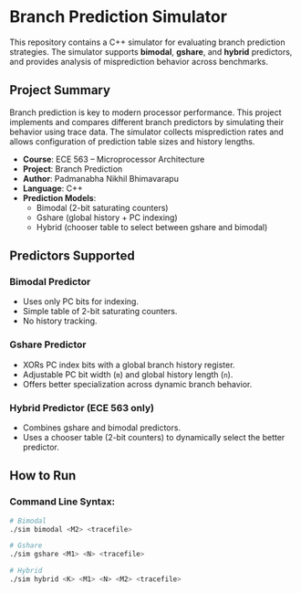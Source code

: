 # Branch Prediction Simulator

This repository contains a C++ simulator for evaluating branch prediction strategies. The simulator supports **bimodal**, **gshare**, and **hybrid** predictors, and provides analysis of misprediction behavior across benchmarks.

## Project Summary

Branch prediction is key to modern processor performance. This project implements and compares different branch predictors by simulating their behavior using trace data. The simulator collects misprediction rates and allows configuration of prediction table sizes and history lengths.

- **Course**: ECE 563 – Microprocessor Architecture
- **Project**: Branch Prediction 
- **Author**: Padmanabha Nikhil Bhimavarapu
- **Language**: C++
- **Prediction Models**:
  - Bimodal (2-bit saturating counters)
  - Gshare (global history + PC indexing)
  - Hybrid (chooser table to select between gshare and bimodal)

## Predictors Supported

### Bimodal Predictor
- Uses only PC bits for indexing.
- Simple table of 2-bit saturating counters.
- No history tracking.

### Gshare Predictor
- XORs PC index bits with a global branch history register.
- Adjustable PC bit width (`m`) and global history length (`n`).
- Offers better specialization across dynamic branch behavior.

### Hybrid Predictor (ECE 563 only)
- Combines gshare and bimodal predictors.
- Uses a chooser table (2-bit counters) to dynamically select the better predictor.

## How to Run

### Command Line Syntax:

```bash
# Bimodal
./sim bimodal <M2> <tracefile>

# Gshare
./sim gshare <M1> <N> <tracefile>

# Hybrid
./sim hybrid <K> <M1> <N> <M2> <tracefile>
